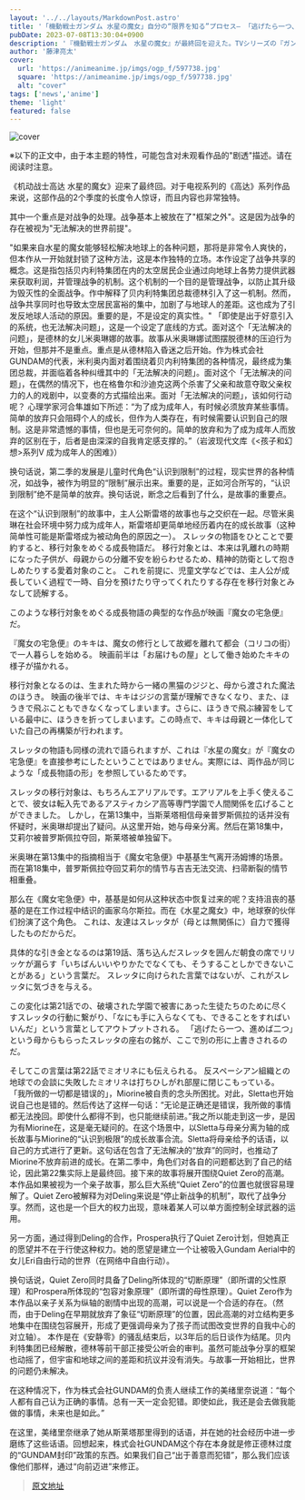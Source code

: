 ```yaml
---
layout: '../../layouts/MarkdownPost.astro'
title: '「機動戦士ガンダム 水星の魔女」自分の“限界を知る”プロセス― 「逃げたら一つ、進めば二つ」の先へ【藤津亮太のアニメの門V 第96回】'
pubDate: 2023-07-08T13:30:04+0900
description: '『機動戦士ガンダム　水星の魔女』が最終回を迎えた。TVシリーズの『ガンダム』シリーズ――ここではガンダムというキャラクターの存在を前提とした派生作は除く――が、従来の半分の2クールということにまず驚かされたが、その内容もかなり特徴的だった。'
author: '藤津亮太'
cover:
  url: 'https://animeanime.jp/imgs/ogp_f/597738.jpg'
  square: 'https://animeanime.jp/imgs/ogp_f/597738.jpg'
  alt: "cover"
tags: ['news','anime']
theme: 'light'
featured: false
---
```


![cover](https://animeanime.jp/imgs/ogp_f/597738.jpg)

※以下的正文中，由于本主题的特性，可能包含对未观看作品的"剧透"描述。请在阅读时注意。

《机动战士高达 水星的魔女》迎来了最终回。对于电视系列的《高达》系列作品来说，这部作品的2个季度的长度令人惊讶，而且内容也非常独特。

其中一个重点是对战争的处理。战争基本上被放在了"框架之外"。这是因为战争的存在被视为"无法解决的世界前提"。


"如果来自水星的魔女能够轻松解决地球上的各种问题，那将是非常令人爽快的，但本作从一开始就封锁了这种方法，这是本作独特的立场。本作设定了战争共享的概念。这是指包括贝内利特集团在内的太空居民企业通过向地球上各势力提供武器来获取利润，并管理战争的机制。这个机制的一个目的是管理战争，以防止其升级为毁灭性的全面战争。作中解释了贝内利特集团总裁德林引入了这一机制。然而，战争共享同时也导致太空居民富裕的集中，加剧了与地球人的差距。这也成为了引发反地球人活动的原因。重要的是，不是设定的真实性。"
「即使是出于好意引入的系统，也无法解决问题」，这是一个设定了底线的方式。面对这个「无法解决的问题」，是德林的女儿米奥琳娜的故事。故事从米奥琳娜试图摆脱德林的压迫行为开始，但那并不是重点。重点是从德林陷入昏迷之后开始。作为株式会社GUNDAM的代表，米利奥内面对着围绕着贝内利特集团的各种情况，最终成为集团总裁，并面临着各种纠缠其中的「无法解决的问题」。面对这个「无法解决的问题」，在偶然的情况下，也在格鲁尔和沙迪克这两个杀害了父亲和故意夺取父亲权力的人的戏剧中，以变奏的方式描绘出来。面对「无法解决的问题」，该如何行动呢？
心理学家河合隼雄如下所述：“为了成为成年人，有时候必须放弃某些事情。简单的放弃只会阻碍个人的成长，但作为人类存在，有时候需要认识到自己的限制。这是非常遗憾的事情，但也是无可奈何的。简单的放弃和为了成为成年人而放弃的区别在于，后者是由深深的自我肯定感支撑的。”（岩波现代文库《<孩子和幻想>系列V 成为成年人的困难》）</p><p>换句话说，第二季的发展是儿童时代角色“认识到限制”的过程，现实世界的各种情况，如战争，被作为明显的“限制”展示出来。重要的是，正如河合所写的，“认识到限制”绝不是简单的放弃。换句话说，断念之后看到了什么，是故事的重要点。</p><p>在这个“认识到限制”的故事中，主人公斯雷塔的故事也与之交织在一起。尽管米奥琳在社会环境中努力成为成年人，斯雷塔却更简单地经历着内在的成长故事（这种简单性可能是斯雷塔成为被动角色的原因之一）。
スレッタの物語をひとことで要約すると、移行対象をめぐる成長物語だ。 移行対象とは、本来は乳離れの時期になった子供が、母親からの分離不安を紛らわせるため、精神的防衛として抱きしめたりする愛着対象のこと。 これを前提に、児童文学などでは、主人公が成長していく過程で一時、自分を預けたり守ってくれたりする存在を移行対象とみなして読解する。

このような移行対象をめぐる成長物語の典型的な作品が映画『魔女の宅急便』だ。

『魔女の宅急便』のキキは、魔女の修行として故郷を離れて都会（コリコの街）で一人暮らしを始める。 映画前半は「お届けもの屋」として働き始めたキキの様子が描かれる。

移行対象となるのは、生まれた時から一緒の黒猫のジジと、母から渡された魔法のほうき。
映画の後半では、キキはジジの言葉が理解できなくなり、また、ほうきで飛ぶこともできなくなってしまいます。さらに、ほうきで飛ぶ練習をしている最中に、ほうきを折ってしまいます。この時点で、キキは母親と一体化していた自己の再構築が行われます。

スレッタの物語も同様の流れで語られますが、これは『水星の魔女』が『魔女の宅急便』を直接参考にしたということではありません。実際には、両作品が同じような「成長物語の形」を参照しているためです。

スレッタの移行対象は、もちろんエアリアルです。エアリアルを上手く使えることで、彼女は転入先であるアスティカシア高等専門学園で人間関係を広げることができました。
しかし，在第13集中，当斯莱塔相信母亲普罗斯佩拉的话并没有怀疑时，米奥琳却提出了疑问。从这里开始，她与母亲分离。然后在第18集中，艾莉尔被普罗斯佩拉夺回，斯莱塔被单独留下。

米奥琳在第13集中的指摘相当于《魔女宅急便》中基基生气离开汤姆博的场景。而在第18集中，普罗斯佩拉夺回艾莉尔的情节与吉吉无法交流、扫帚断裂的情节相重叠。

那么在《魔女宅急便》中，基基是如何从这种状态中恢复过来的呢？支持沮丧的基基的是在工作过程中结识的画家乌尔斯拉。而在《水星之魔女》中，地球寮的伙伴们扮演了这个角色。
これは、友達はスレッタが（母とは無関係に）自力で獲得したものだからだ。

具体的な引き金となるのは第19話、落ち込んだスレッタを囲んだ朝食の席でリリッケが漏らす「いちばんいいやりかたでなくても、そうすることしかできないことがある」という言葉だ。 スレッタに向けられた言葉ではないが、これがスレッタに気づきを与える。

この変化は第21話での、破壊された学園で被害にあった生徒たちのために尽くすスレッタの行動に繋がり、「なにも手に入らなくても、できることをすればいいんだ」という言葉としてアウトプットされる。 「逃げたら一つ、進めば二つ」という母からもらったスレッタの座右の銘が、ここで別の形に上書きされるのだ。

そしてこの言葉は第22話でミオリネにも伝えられる。 反スペーシアン組織との地球での会談に失敗したミオリネは打ちひしがれ部屋に閉じこもっている。
「我所做的一切都是错误的」，Miorine被自责的念头所困扰。对此，Sletta也开始说自己也是错的。然后传达了这样一句话：“无论是正确还是错误，我所做的事情都无法挽回。即使什么都得不到，也只能继续前进。”我之所以能走到这一步，是因为有Miorine在，这是毫无疑问的。在这个场景中，以Sletta与母亲分离为轴的成长故事与Miorine的“认识到极限”的成长故事合流。Sletta将母亲给予的话语，以自己的方式进行了更新。这句话在包含了无法解决的“放弃”的同时，也推动了Miorine不放弃前进的成长。在第二季中，角色们对各自的问题都达到了自己的结论，因此第22集实际上是最终回。接下来的故事将展开围绕Quiet Zero的高潮。
本作品如果被视为一个亲子故事，那么巨大系统“Quiet Zero”的位置也就很容易理解了。Quiet Zero被解释为对Deling来说是“停止新战争的机制”，取代了战争分享。然而，这也是一个巨大的权力出现，意味着某人可以单方面控制全球武器的运用。

另一方面，通过得到Deling的合作，Prospera执行了Quiet Zero计划，但她真正的愿望并不在于行使这种权力。她的愿望是建立一个让被吸入Gundam Aerial中的女儿Eri自由行动的世界（在网络中自由行动）。

换句话说，Quiet Zero同时具备了Deling所体现的“切断原理”（即所谓的父性原理）和Prospera所体现的“包容对象原理”（即所谓的母性原理）。Quiet Zero作为本作品以亲子关系为纵轴的剧情中出现的高潮，可以说是一个合适的存在。（然而，由于Deling在早期就放弃了象征“切断原理”的位置，因此高潮的对立结构更多地集中在围绕包容展开，形成了更强调母亲为了孩子而试图改变世界的自我中心的对立轴）。
本作是在《安静零》的骚乱结束后，以3年后的后日谈作为结尾。贝内利特集团已经解散，德林等前干部正接受公听会的审判。虽然可能战争分享的框架也动摇了，但宇宙和地球之间的差距和抗议并没有消失。与故事一开始相比，世界的问题仍未解决。

在这种情况下，作为株式会社GUNDAM的负责人继续工作的美绪里奈说道：“每个人都有自己认为正确的事情。总有一天一定会犯错。即使如此，我还是会去做我能做的事情，未来也是如此。”

在这里，美绪里奈继承了她从斯莱塔那里得到的话语，并在她的社会经历中进一步磨练了这些话语。回想起来，株式会社GUNDAM这个存在本身就是修正德林过度的“GUNDAM封印”政策的东西。如果我们自己“出于善意而犯错”，那么我们应该像他们那样，通过“向前迈进”来修正。

>[原文地址](https://animeanime.jp/article/2023/07/08/78455.html)  